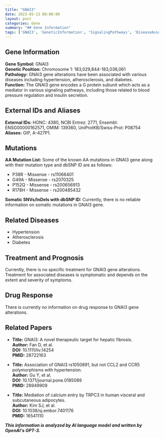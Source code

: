 ```yaml
---
title: "GNAI3"
date: 2023-05-13 00:00:00
layout: post
categories: Gene
summary: "## Gene Information"
tags: ['GNAI3', 'GeneticInformation', 'SignalingPathways', 'DiseaseAssociation', 'Mutation', 'Treatment', 'DrugResponse', 'ResearchPapers']
---
```


## Gene Information

**Gene Symbol:** GNAI3  
**Genetic Position:** Chromosome 1: 183,029,844-183,038,061  
**Pathology:** GNAI3 gene alterations have been associated with various diseases including hypertension, atherosclerosis, and diabetes.  
**Function:** The GNAI3 gene encodes a G protein subunit which acts as a mediator in various signaling pathways, including those related to blood pressure regulation and insulin secretion. 

## External IDs and Aliases

**External IDs:** HGNC: 4380, NCBI Entrez: 2771, Ensembl: ENSG00000162571, OMIM: 139360, UniProtKB/Swiss-Prot: P08754  
**Aliases:** GIP, A-427P1. 

## Mutations

**AA Mutation List:** Some of the known AA mutations in GNAI3 gene along with their mutation type and dbSNP ID are as follows:  
* P38R - Missense - rs11066401  
* G49A - Missense - rs2070325  
* P152Q - Missense - rs200656913  
* R178H - Missense - rs200485432  

**Somatic SNVs/InDels with dbSNP ID:** Currently, there is no reliable information on somatic mutations in GNAI3 gene.

## Related Diseases

* Hypertension
* Atherosclerosis
* Diabetes

## Treatment and Prognosis

Currently, there is no specific treatment for GNAI3 gene alterations. Treatment for associated diseases is symptomatic and depends on the extent and severity of symptoms.

## Drug Response

There is currently no information on drug response to GNAI3 gene alterations.

## Related Papers

* **Title:** GNAI3: A novel therapeutic target for hepatic fibrosis.  
**Author:** Fan D, et al.  
**DOI:** 10.1111/liv.14254  
**PMID:** 28722163

* **Title:** Association of GNAI3 rs1050891, but not CCL2 and CCR5 polymorphisms with hypertension.  
**Author:** Gu Y, et al.  
**DOI:** 10.1371/journal.pone.0185089  
**PMID:** 28949909  

* **Title:** Mediation of calcium entry by TRPC3 in human visceral and subcutaneous adipocytes.  
**Author:** Kim SJ, et al.  
**DOI:** 10.1038/sj.embor.7401176  
**PMID:** 16541110

**_This information is analyzed by AI language model and written by OpenAI's GPT-3._**
